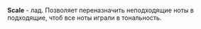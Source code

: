 **Scale** - лад. Позволяет переназначить неподходящие ноты в подходящие, чтоб все ноты играли в тональность.